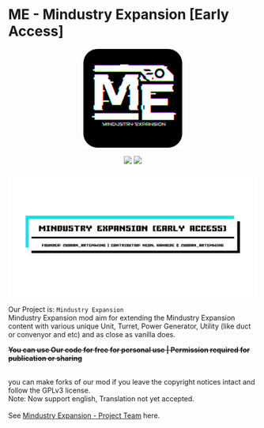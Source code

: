# ME - Mindustry Expansion [Early Access]

<p align="center"><img src="icon.png" alt="logo" width="200"></p>

<p align="center">
  <a href="https://github.com/zuoranartemwing/MindustryExpansion/releases"><img src="https://img.shields.io/github/v/release/bhizusryaaajyaqiu/MindustryExpansion?color=green&include_prereleases&label=DOWNLOAD%20LATEST%20RELEASE&logo=github&logoColor=white&style=for-the-badge"></a>
  <a href="https://discord.gg/uSB9PJv7eh"><img src="https://img.shields.io/badge/Discord_Community-Join-2ea44f?logo=discord&color=5865F2&style=for-the-badge"></a>
</p>

![Banner](assests/img/banner.png)

Our Project is: `Mindustry Expansion`  
Mindustry Expansion mod aim for extending the Mindustry Expansion content with various unique Unit, Turret, Power Generator, Utility (like duct or convenyor and etc) and as close as vanilla does.

~~**You can use Our code for free for personal use | Permission required for publication or sharing**~~

 <br>
you can make forks of our mod if you leave the copyright notices intact and follow the GPLv3 license.<br>
Note: Now support english, Translation not yet accepted.
<br><br>
See <a href="mod-team.md">Mindustry Expansion - Project Team</a> here.
